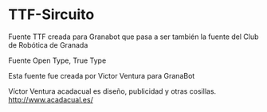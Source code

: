 # TTF-Sircuito
Fuente TTF creada para Granabot que pasa a ser también la fuente del Club de Robótica de Granada

Fuente Open Type, True Type

Esta fuente fue creada por Victor Ventura para GranaBot

Víctor Ventura acadacual es diseño, publicidad y otras cosillas. http://www.acadacual.es/
